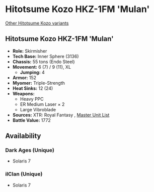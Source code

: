 # Hitotsume Kozo HKZ-1FM 'Mulan' 

[Other Hitotsume Kozo variants](../hitotsume_kozo.md) 

## Hitotsume Kozo HKZ-1FM 'Mulan' 

- **Role:** Skirmisher 
- **Tech Base:** Inner Sphere (3136) 
- **Chassis:** 55 tons (Endo Steel) 
- **Movement:** 6 (7) / 9 (11), XL 
  - **Jumping:** 4 
- **Armor:** 152 
- **Myomer:** Triple-Strength 
- **Heat Sinks:** 12 (24) 
- **Weapons:** 
  - Heavy PPC 
  - ER Medium Laser × 2 
  - Large Vibroblade 
- **Sources:** XTR: Royal Fantasy , [Master Unit List](http://masterunitlist.info/Unit/Details/8380) 
- **Battle Value:** 1772 

## Availability 

### Dark Ages (Unique) 

- Solaris 7 

### ilClan (Unique) 

- Solaris 7 

